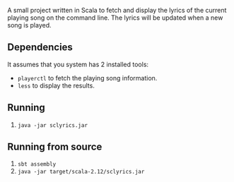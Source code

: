 A small project written in Scala to fetch and display the lyrics of the current playing song on the command line. The lyrics will be updated when a new song is played.


## Dependencies
It assumes that you system has 2 installed tools:

- `playerctl` to fetch the playing song information.
- `less` to display the results.


## Running
1. `java -jar sclyrics.jar`


## Running from source
1. `sbt assembly`
2. `java -jar target/scala-2.12/sclyrics.jar`
